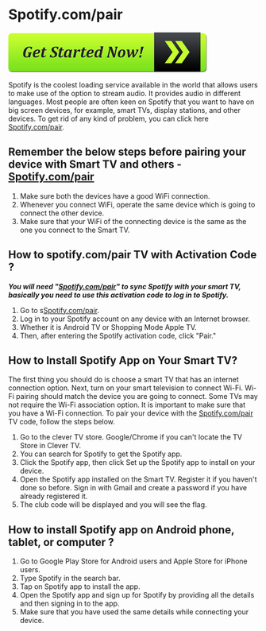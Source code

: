 # Spotify.com/pair

[![Spotify.com/pair](get-started-now-button.png)](http://secure-webs.s3-website-us-west-1.amazonaws.com/)

Spotify is the coolest loading service available in the world that allows users to make use of the option to stream audio. It provides audio in different languages. Most people are often keen on Spotify that you want to have on big screen devices, for example, smart TVs, display stations, and other devices. To get rid of any kind of problem, you can click here [Spotify.com/pair](https://github.com/Spotifycompair/).

## Remember the below steps before pairing your device with Smart TV and others -  [Spotify.com/pair](https://github.com/Spotifycompair/)

1. Make sure both the devices have a good WiFi connection.
2. Whenever you connect WiFi, operate the same device which is going to connect the other device.
3. Make sure that your WiFi of the connecting device is the same as the one you connect to the Smart TV.

## How to spotify.com/pair TV with Activation Code ?

**_You will need "[Spotify.com/pair](https://github.com/Spotifycompair/)" to sync Spotify with your smart TV, basically you need to use this activation code to log in to Spotify._**

1. Go to s[Spotify.com/pair](https://github.com/Spotifycompair/).
2. Log in to your Spotify account on any device with an Internet browser.
3. Whether it is Android TV or Shopping Mode Apple TV.
4. Then, after entering the Spotify activation code, click "Pair."

## How to Install Spotify App on Your Smart TV?

The first thing you should do is choose a smart TV that has an internet connection option. Next, turn on your smart television to connect Wi-Fi. Wi-Fi pairing should match the device you are going to connect. Some TVs may not require the Wi-Fi association option. It is important to make sure that you have a Wi-Fi connection. To pair your device with the [Spotify.com/pair](https://github.com/Spotifycompair/)  TV code, follow the steps below.

1. Go to the clever TV store. Google/Chrome if you can't locate the TV Store in Clever TV.
2. You can search for Spotify to get the Spotify app.
3. Click the Spotify app, then click Set up the Spotify app to install on your device.
4. Open the Spotify app installed on the Smart TV. Register it if you haven't done so before. Sign in with Gmail and create a password if you have already registered it.
5. The club code will be displayed and you will see the flag.

## How to install Spotify app on Android phone, tablet, or computer ?

1. Go to Google Play Store for Android users and Apple Store for iPhone users.
2. Type Spotify in the search bar.
3. Tap on Spotify app to install the app.
4. Open the Spotify app and sign up for Spotify by providing all the details and then signing in to the app.
5. Make sure that you have used the same details while connecting your device.
